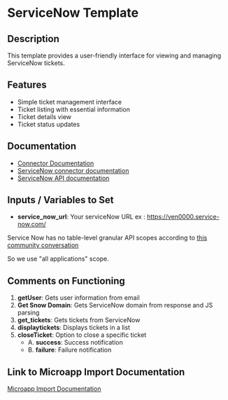 # ServiceNow Template

## Description
This template provides a user-friendly interface for viewing and managing ServiceNow tickets.

## Features
- Simple ticket management interface
- Ticket listing with essential information
- Ticket details view
- Ticket status updates

## Documentation
- [Connector Documentation](https://docs.lumapps.com/docs/admin-l4430581765424978extensions)
- [ServiceNow connector documentation](https://docs.lumapps.com/docs/ls/content/4743652518001693/docs/admin-administration-landing/admin-l6088963918247602/admin-l9650191038731043extensions/admin-l43084339674928007extensions/admin-l709725510492807extensions)
- [ServiceNow API documentation](https://www.servicenow.com/docs/bundle/yokohama-api-reference/page/build/applications/concept/api-rest.html)

## Inputs / Variables to Set
- **service_now_url**: Your serviceNow URL ex : https://ven0000.service-now.com/ 

Service Now has no table-level granular API scopes according to [this community conversation](https://www.servicenow.com/community/platform-privacy-security-blog/restrict-access-available-to-oauth-client-using-rest-api-auth/ba-p/2524938)

So we use "all applications" scope.

## Comments on Functioning
1. **getUser**: Gets user information from email
2. **Get Snow Domain**: Gets ServiceNow domain from response and JS parsing
3. **get_tickets**: Gets tickets from ServiceNow
4. **displaytickets**: Displays tickets in a list
5. **closeTicket**: Option to close a specific ticket
    - A. **success**: Success notification
    - B. **failure**: Failure notification

## Link to Microapp Import Documentation
[Microapp Import Documentation](https://docs.lumapps.com/docs/ls/content/6236515079535869/devportal-l48909819228353757)
